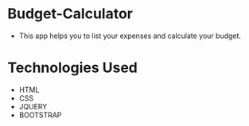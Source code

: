 # Budget-Calculator
- This app helps you to list your expenses and calculate your budget.

# Technologies Used

- HTML
- CSS
- JQUERY
- BOOTSTRAP



